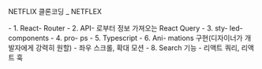 NETFLIX 클론코딩 \_ NETFLEX

<STUDY LIST>
- 1. React-  Router
- 2. API- 로부터 정보 가져오는 React Query
- 3. sty- led-components
- 4. pro- ps
- 5. Typescript
- 6. Ani- mations 구현(디자이너가 개발자에게 강력히 원할)
    - 좌우 스크롤, 확대 모션
- 8. Search 기능
    - 리액트 쿼리, 리액트 훅
